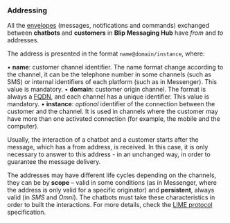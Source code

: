 ### Addressing

All the [envelopes](http://limeprotocol.org/#envelope) (messages, notifications and commands) exchanged between **chatbots** and **customers** in **Blip Messaging Hub** have *from* and *to* addresses.

The address is presented in the format `name@domain/instance`, where:

•	**name**: customer channel identifier. The name format change according to the channel, it can be the telephone number in some channels (such as SMS) or internal identifiers of each platform (such as in Messenger). This value is mandatory.
•	**domain**: customer origin channel. The format is always a [FQDN](https://pt.wikipedia.org/wiki/FQDN), and each channel has a unique identifier. This value is mandatory.
•	**instance**: *optional* identifier of the connection between the customer and the channel. It is used in channels where the customer may have more than one activated connection (for example, the mobile and the computer).

Usually, the interaction of a chatbot and a customer starts after the message, which has a from address, is received. In this case, it is only necessary to answer to this address - in an unchanged way, in order to guarantee the message delivery. 

The addresses may have different life cycles depending on the channels, they can be by **scope** – valid in some conditions (as in Messenger, where the address is only valid for a specific originator) and **persistent**, always valid (in *SMS* and *Omni*). The chatbots must take these characteristics in order to built the interactions. For more details, check the [LIME protocol](http://limeprotocol.org/#concepts) specification. 
